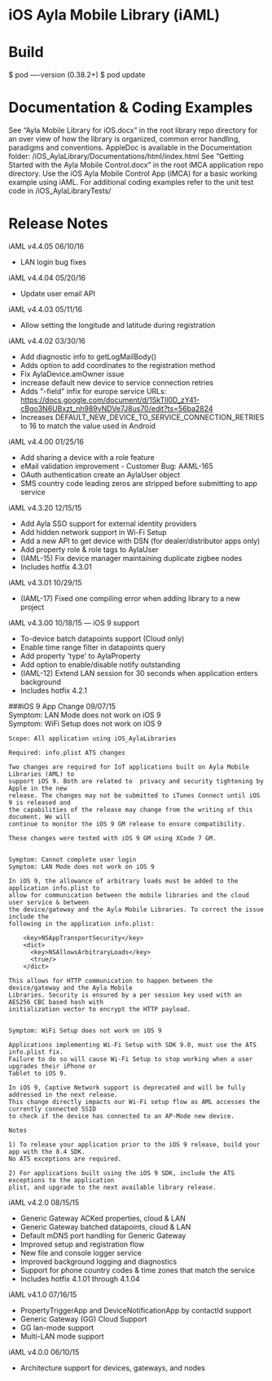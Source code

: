 
iOS Ayla Mobile Library (iAML)
=======================


Build
=====
$ pod —-version (0.38.2+)
$ pod update


Documentation & Coding Examples
===============================
See “Ayla Mobile Library for iOS.docx” in the root library repo directory for an over view of how the library is organized, common error handling, paradigms and conventions.
AppleDoc is available in the Documentation folder:
  <repo>/iOS_AylaLibrary/Documentations/html/index.html
See  “Getting Started with the Ayla Mobile Control.docx” in the root iMCA application repo directory.
Use the iOS Ayla Mobile Control App (iMCA) for a basic working example using iAML.
For additional coding examples refer to the unit test code in <repoDir>/iOS_AylaLibraryTests/


Release Notes
=============
iAML v4.4.05                                     06/10/16
- LAN login bug fixes

iAML v4.4.04                                     05/20/16
- Update user email API

iAML v4.4.03                                     05/11/16
- Allow setting the longitude and latitude during registration

iAML v4.4.02                                     03/30/16
- Add diagnostic info to getLogMailBody()
- Adds option to add coordinates to the registration method
- Fix AylaDevice.amOwner issue
- increase default new device to service connection retries
- Adds "-field" infix for europe service URLs:
  https://docs.google.com/document/d/1SkTll0D_zY41-cBgo3N6UBxzt_nh989vNDVe7J8us70/edit?ts=56ba2824
- Increases DEFAULT_NEW_DEVICE_TO_SERVICE_CONNECTION_RETRIES to 16 to match the value used in Android

iAML v4.4.00                                     01/25/16
- Add sharing a device with a role feature
- eMail validation improvement - Customer Bug: AAML-165
- OAuth authentication create an AylaUser object
- SMS country code leading zeros are stripped before submitting to app service

iAML v4.3.20                                     12/15/15
- Add Ayla SSO support for external identity providers
- Add hidden network support in Wi-Fi Setup
- Add a new API to get device with DSN (for dealer/distributor apps only)
- Add property role & role tags to AylaUser
- (IAML-15) Fix device manager maintaining duplicate zigbee nodes
- Includes hotfix 4.3.01

iAML v4.3.01                                     10/29/15
- (IAML-17) Fixed one compiling error when adding library to a new project

iAML v4.3.00                                     10/18/15
 — iOS 9 support  
 - To-device batch datapoints support (Cloud only)
 - Enable time range filter in datapoints query
 - Add property 'type' to AylaProperty
 - Add option to enable/disable notify outstanding
 - (IAML-12) Extend LAN session for 30 seconds when application enters background
 - Includes hotfix 4.2.1

###iOS 9 App Change                                   09/07/15  
    Symptom: LAN Mode does not work on iOS 9  
    Symptom: WiFi Setup does not work on iOS 9  
    
    Scope: All application using iOS_AylaLibraries

    Required: info.plist ATS changes

    Two changes are required for IoT applications built on Ayla Mobile Libraries (AML) to
    support iOS 9. Both are related to  privacy and security tightening by Apple in the new
    release. The changes may not be submitted to iTunes Connect until iOS 9 is released and
    the capabilities of the release may change from the writing of this document. We will
    continue to monitor the iOS 9 GM release to ensure compatibility.

    These changes were tested with iOS 9 GM using XCode 7 GM.


    Symptom: Cannot complete user login
    Symptom: LAN Mode does not work on iOS 9

    In iOS 9, the allowance of arbitrary loads must be added to the application info.plist to
    allow for communication between the mobile libraries and the cloud user service & between
    the device/gateway and the Ayla Mobile Libraries. To correct the issue include the
    following in the application info.plist:

        <key>NSAppTransportSecurity</key>
        <dict>
          <key>NSAllowsArbitraryLoads</key>
          <true/>
        </dict>

    This allows for HTTP communication to happen between the device/gateway and the Ayla Mobile
    Libraries. Security is ensured by a per session key used with an AES256 CBC based hash with
    initialization vector to encrypt the HTTP payload. 


    Symptom: WiFi Setup does not work on iOS 9

    Applications implementing Wi-Fi Setup with SDK 9.0, must use the ATS info.plist fix.
    Failure to do so will cause Wi-Fi Setup to stop working when a user upgrades their iPhone or
    Tablet to iOS 9.

    In iOS 9, Captive Network support is deprecated and will be fully addressed in the next release.
    This change directly impacts our Wi-Fi setup flow as AML accesses the currently connected SSID
    to check if the device has connected to an AP-Mode new device.

    Notes

    1) To release your application prior to the iOS 9 release, build your app with the 8.4 SDK.
    No ATS exceptions are required.

    2) For applications built using the iOS 9 SDK, include the ATS exceptions to the application
    plist, and upgrade to the next available library release.


iAML v4.2.0                                      08/15/15  
  - Generic Gateway ACKed properties, cloud & LAN  
  - Generic Gateway batched datapoints, cloud & LAN  
  - Default mDNS port handling for Generic Gateway  
  - Improved setup and registration flow  
  - New file and console logger service  
  - Improved background logging and diagnostics  
  - Support for phone country codes & time zones that match the service  
  - Includes hotfix 4.1.01 through 4.1.04  

iAML v4.1.0                                      07/16/15
  - PropertyTriggerApp and DeviceNotificationApp by contactId support
  - Generic Gateway (GG) Cloud Support
  - GG lan-mode support
  - Multi-LAN mode support

iAML v4.0.0                                      06/10/15
  - Architecture support for devices, gateways, and nodes
